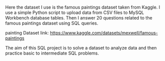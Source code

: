 Here the dataset I use is the famous paintings dataset taken from Kaggle. I use a simple Python script to upload data from CSV files to MySQL Workbench database tables. 
Then I answer 20 questions related to the famous paintings dataset using SQL queries. 

painting Dataset link:
https://www.kaggle.com/datasets/mexwell/famous-paintings

The aim of this SQL project is to solve a dataset to analyze data and then practice basic to intermediate SQL problems.


